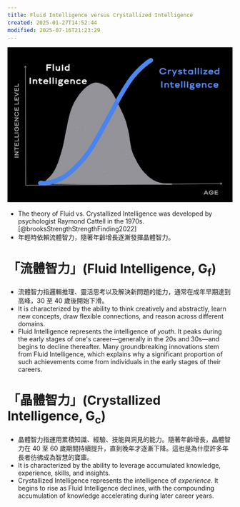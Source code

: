 ```yaml
---
title: Fluid Intelligence versus Crystallized Intelligence
created: 2025-01-27T14:52:44
modified: 2025-07-16T21:23:29
---
```


![](../_attachments/91220db8072cb9879c79d2a95812fbfe.jpg)

* The theory of Fluid vs. Crystallized Intelligence was developed by psychologist Raymond Cattell in the 1970s. [@brooksStrengthStrengthFinding2022]
* 年輕時依賴流體智力，隨著年齡增長逐漸發揮晶體智力。

# 「流體智力」(Fluid Intelligence, G<sub>f</sub>)

* 流體智力指邏輯推理、靈活思考以及解決新問題的能力，通常在成年早期達到高峰，30 至 40 歲後開始下滑。
* It is characterized by the ability to think creatively and abstractly, learn new concepts, draw flexible connections, and reason across different domains.
* Fluid Intelligence represents the intelligence of _youth_. It peaks during the early stages of one's career—generally in the 20s and 30s—and begins to decline thereafter. Many groundbreaking innovations stem from Fluid Intelligence, which explains why a significant proportion of such achievements come from individuals in the early stages of their careers.

# 「晶體智力」(Crystallized Intelligence, G<sub>c</sub>)

* 晶體智力指運用累積知識、經驗、技能與洞見的能力。隨著年齡增長，晶體智力在 40 至 60 歲期間持續提升，直到晚年才逐漸下降。這也是為什麼許多年長者彷彿成為智慧的寶庫。
* It is characterized by the ability to leverage accumulated knowledge, experience, skills, and insights.
* Crystallized Intelligence represents the intelligence of _experience_. It begins to rise as Fluid Intelligence declines, with the compounding accumulation of knowledge accelerating during later career years.
